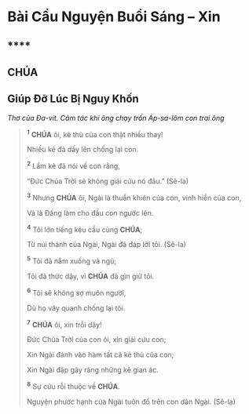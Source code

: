 # Bài Cầu Nguyện Buổi Sáng – Xin

## ****

## CHÚA

## Giúp Đỡ Lúc Bị Nguy Khốn
*Thơ của Đa-vít. Cảm tác khi ông chạy trốn Áp-sa-lôm con trai ông*

> <sup><b>1</b></sup> **CHÚA** ôi, kẻ thù của con thật nhiều thay!
>
> Nhiều kẻ đã dấy lên chống lại con.
>
> <sup><b>2</b></sup> Lắm kẻ đã nói về con rằng,
>
> “Đức Chúa Trời sẽ không giải cứu nó đâu.” (Sê-la)
>
> <sup><b>3</b></sup> Nhưng **CHÚA** ôi, Ngài là thuẫn khiên của con, vinh hiển của con,
>
> Và là Đấng làm cho đầu con ngước lên.
>
> <sup><b>4</b></sup> Tôi lớn tiếng kêu cầu cùng **CHÚA**;
>
> Từ núi thánh của Ngài, Ngài đã đáp lời tôi. (Sê-la)
>
> <sup><b>5</b></sup> Tôi đã nằm xuống và ngủ;
>
> Tôi đã thức dậy, vì **CHÚA** đã gìn giữ tôi.
>
> <sup><b>6</b></sup> Tôi sẽ không sợ muôn người,
>
> Dù họ vây quanh chống lại tôi.
>
> <sup><b>7</b></sup> **CHÚA** ôi, xin trỗi dậy!
>
> Đức Chúa Trời của con ôi, xin giải cứu con;
>
> Xin Ngài đánh vào hàm tất cả kẻ thù của con;
>
> Xin Ngài đập gãy răng những kẻ gian ác.
>
> <sup><b>8</b></sup> Sự cứu rỗi thuộc về **CHÚA**.
>
> Nguyện phước hạnh của Ngài tuôn đổ trên con dân Ngài. (Sê-la)